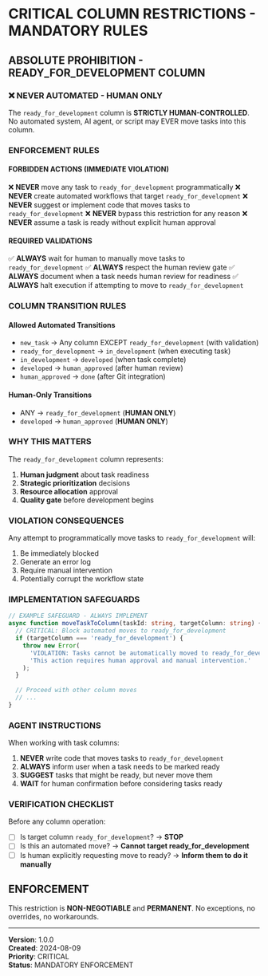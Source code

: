 # CRITICAL COLUMN RESTRICTIONS - MANDATORY RULES

## ABSOLUTE PROHIBITION - READY_FOR_DEVELOPMENT COLUMN

### ❌ NEVER AUTOMATED - HUMAN ONLY
The `ready_for_development` column is **STRICTLY HUMAN-CONTROLLED**. No automated system, AI agent, or script may EVER move tasks into this column.

### ENFORCEMENT RULES

#### FORBIDDEN ACTIONS (IMMEDIATE VIOLATION)
❌ **NEVER** move any task to `ready_for_development` programmatically
❌ **NEVER** create automated workflows that target `ready_for_development`
❌ **NEVER** suggest or implement code that moves tasks to `ready_for_development`
❌ **NEVER** bypass this restriction for any reason
❌ **NEVER** assume a task is ready without explicit human approval

#### REQUIRED VALIDATIONS
✅ **ALWAYS** wait for human to manually move tasks to `ready_for_development`
✅ **ALWAYS** respect the human review gate
✅ **ALWAYS** document when a task needs human review for readiness
✅ **ALWAYS** halt execution if attempting to move to `ready_for_development`

### COLUMN TRANSITION RULES

#### Allowed Automated Transitions
- `new_task` → Any column EXCEPT `ready_for_development` (with validation)
- `ready_for_development` → `in_development` (when executing task)
- `in_development` → `developed` (when task complete)
- `developed` → `human_approved` (after human review)
- `human_approved` → `done` (after Git integration)

#### Human-Only Transitions
- ANY → `ready_for_development` (**HUMAN ONLY**)
- `developed` → `human_approved` (**HUMAN ONLY**)

### WHY THIS MATTERS

The `ready_for_development` column represents:
1. **Human judgment** about task readiness
2. **Strategic prioritization** decisions
3. **Resource allocation** approval
4. **Quality gate** before development begins

### VIOLATION CONSEQUENCES

Any attempt to programmatically move tasks to `ready_for_development` will:
1. Be immediately blocked
2. Generate an error log
3. Require manual intervention
4. Potentially corrupt the workflow state

### IMPLEMENTATION SAFEGUARDS

```typescript
// EXAMPLE SAFEGUARD - ALWAYS IMPLEMENT
async function moveTaskToColumn(taskId: string, targetColumn: string) {
  // CRITICAL: Block automated moves to ready_for_development
  if (targetColumn === 'ready_for_development') {
    throw new Error(
      'VIOLATION: Tasks cannot be automatically moved to ready_for_development. ' +
      'This action requires human approval and manual intervention.'
    );
  }
  
  // Proceed with other column moves
  // ...
}
```

### AGENT INSTRUCTIONS

When working with task columns:
1. **NEVER** write code that moves tasks to `ready_for_development`
2. **ALWAYS** inform user when a task needs to be marked ready
3. **SUGGEST** tasks that might be ready, but never move them
4. **WAIT** for human confirmation before considering tasks ready

### VERIFICATION CHECKLIST

Before any column operation:
- [ ] Is target column `ready_for_development`? → **STOP**
- [ ] Is this an automated move? → **Cannot target ready_for_development**
- [ ] Is human explicitly requesting move to ready? → **Inform them to do it manually**

## ENFORCEMENT

This restriction is **NON-NEGOTIABLE** and **PERMANENT**. No exceptions, no overrides, no workarounds.

---

**Version**: 1.0.0  
**Created**: 2024-08-09  
**Priority**: CRITICAL  
**Status**: MANDATORY ENFORCEMENT